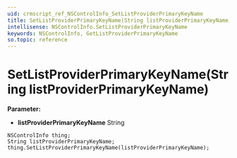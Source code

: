 ```yaml
---
uid: crmscript_ref_NSControlInfo_SetListProviderPrimaryKeyName
title: SetListProviderPrimaryKeyName(String listProviderPrimaryKeyName)
intellisense: NSControlInfo.SetListProviderPrimaryKeyName
keywords: NSControlInfo, GetListProviderPrimaryKeyName
so.topic: reference
---
```


# SetListProviderPrimaryKeyName(String listProviderPrimaryKeyName)

**Parameter:** 
* **listProviderPrimaryKeyName** String

```crmscript
NSControlInfo thing;
String listProviderPrimaryKeyName;
thing.SetListProviderPrimaryKeyName(listProviderPrimaryKeyName);
```

